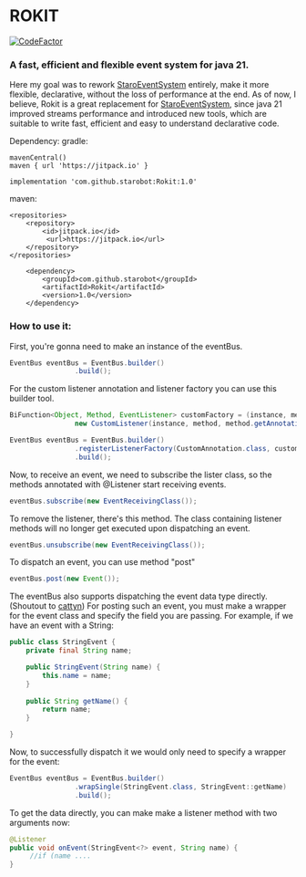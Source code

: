 # ROKIT

[![CodeFactor](https://www.codefactor.io/repository/github/starobot/rokit/badge)](https://www.codefactor.io/repository/github/starobot/rokit)

### A fast, efficient and flexible event system for java 21.
Here my goal was to rework [StaroEventSystem](https://github.com/starobot/StaroEventSystem) entirely, make it more flexible, declarative, without the loss of performance at the end.
As of now, I believe, Rokit is a great replacement for [StaroEventSystem](https://github.com/starobot/StaroEventSystem), since java 21 improved streams performance and introduced new tools, 
which are suitable to write fast, efficient and easy to understand declarative code.

Dependency:
gradle:
```
mavenCentral()
maven { url 'https://jitpack.io' }
```
```
implementation 'com.github.starobot:Rokit:1.0'
```
maven:
```
<repositories>
	<repository>
		<id>jitpack.io</id>
		 <url>https://jitpack.io</url>
	</repository>
</repositories>
```
```
	<dependency>
	    <groupId>com.github.starobot</groupId>
	    <artifactId>Rokit</artifactId>
	    <version>1.0</version>
	</dependency>
```

### How to use it:
First, you're gonna need to make an instance of the eventBus.
```java
EventBus eventBus = EventBus.builder()
                .build();
```
For the custom listener annotation and listener factory you can use this builder tool.
```java
BiFunction<Object, Method, EventListener> customFactory = (instance, method) ->
                new CustomListener(instance, method, method.getAnnotation(CustomAnnotation.class).priority().getVal());

EventBus eventBus = EventBus.builder()
                .registerListenerFactory(CustomAnnotation.class, customFactory)
                .build();
```


Now, to receive an event, we need to subscribe the lister class, so the methods annotated with @Listener start receiving events.
```java
eventBus.subscribe(new EventReceivingClass());
```
To remove the listener, there's this method. The class containing listener methods will no longer get executed upon dispatching an event.
```java
eventBus.unsubscribe(new EventReceivingClass());
```

To dispatch an event, you can use method "post"
```java
eventBus.post(new Event());
```
The eventBus also supports dispatching the event data type directly. (Shoutout to [cattyn](https://github.com/cattyngmd))
For posting such an event, you must make a wrapper for the event class and specify the field you are passing.
For example, if we have an event with a String:
```java
public class StringEvent {
    private final String name;

    public StringEvent(String name) {
        this.name = name;
    }
    
    public String getName() {
        return name;
    }

}
```
Now, to successfully dispatch it we would only need to specify a wrapper for the event:
```java
EventBus eventBus = EventBus.builder()
                .wrapSingle(StringEvent.class, StringEvent::getName)
                .build();
```
To get the data directly, you can make make a listener method with two arguments now:
```java
@Listener
public void onEvent(StringEvent<?> event, String name) {
     //if (name ....
}
```

